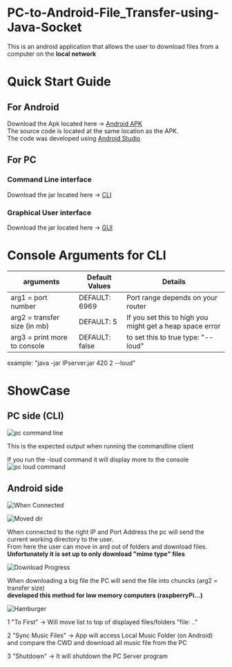 # PC-to-Android-File_Transfer-using-Java-Socket
This is an android application that allows the user to download files from a computer on the **local network** <br />

# Quick Start Guide
## For Android
Download the Apk located here -> [Android APK](https://github.com/PaulAntonescu/PC-to-Android-File_Transfer-using-Java-Socket/tree/main/For%20Android) <br />
The source code is located at the same location as the APK.<br />
The code was developed using [Android Studio](https://developer.android.com/studio)

## For PC
### Command Line interface
Download the jar located here -> [CLI](https://github.com/PaulAntonescu/PC-to-Android-File_Transfer-using-Java-Socket/tree/main/For%20PC/Command%20Line%20application)

### Graphical User interface
Download the jar located here -> [GUI](https://github.com/PaulAntonescu/PC-to-Android-File_Transfer-using-Java-Socket/tree/main/For%20PC/GUI%20application)

# Console Arguments for CLI 
arguments | Default Values | Details
------------ | ------------- | -------------
arg1 = port number            |  DEFAULT: 6969   |  Port range depends on your router <br />
arg2 = transfer size (in mb)  |  DEFAULT: 5      |  If you set this to high you might get a heap space error <br />
arg3 = print more to console  |  DEFAULT: false  |  to set this to true type: "--loud" <br />

example: "java -jar IPserver.jar 420 2 --loud"

# ShowCase
## PC side (CLI)
![pc command line](https://raw.githubusercontent.com/PaulAntonescu/PC-to-Android-File_Transfer-using-Java-Socket/main/assets/pc_side_cli.png)

This is the expected output when running the commandline client<br />

If you run the -loud command it will display more to the console<br />
![pc loud command](https://raw.githubusercontent.com/PaulAntonescu/PC-to-Android-File_Transfer-using-Java-Socket/main/assets/pc_side_cli_android_downloading.png)

## Android side
![When Connected](https://raw.githubusercontent.com/PaulAntonescu/PC-to-Android-File_Transfer-using-Java-Socket/main/assets/Android_First_State.png)

![Moved dir](https://raw.githubusercontent.com/PaulAntonescu/PC-to-Android-File_Transfer-using-Java-Socket/main/assets/Android_Moving_Dir.png)

When connected to the right IP and Port Address the pc will send the current working directory to the user.<br />
From here the user can move in and out of folders and download files.<br />
**Unfortunately it is set up to only download "mime type" files**<br />

![Download Progress](https://github.com/PaulAntonescu/PC-to-Android-File_Transfer-using-Java-Socket/blob/main/assets/Android_Downloading_Progress.png)

When downloading a big file the PC will send the file into chuncks (arg2 = transfer size)<br />
**developed this method for low memory computers (raspberryPi...)**<br />

![Hamburger](https://raw.githubusercontent.com/PaulAntonescu/PC-to-Android-File_Transfer-using-Java-Socket/main/assets/Android_Hamburger_Menu.png)

1 "To First" -> Will move list to top of displayed files/folders "file: .."<br />

2 "Sync Music Files" -> App will access Local Music Folder (on Android) and compare the CWD and download all music file from the PC<br />

3 "Shutdown" -> It will shutdown the PC Server program<br />
